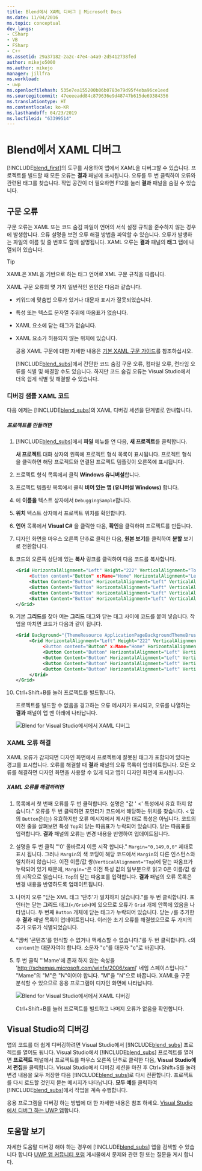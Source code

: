 ```yaml
---
title: Blend에서 XAML 디버그 | Microsoft Docs
ms.date: 11/04/2016
ms.topic: conceptual
dev_langs:
- CSharp
- VB
- FSharp
- C++
ms.assetid: 29a37182-2a2c-47e4-a4a9-2d5412738fed
author: mikejo5000
ms.author: mikejo
manager: jillfra
ms.workload:
- uwp
ms.openlocfilehash: 535e7ea155200b06b0783e79d95f4eba96ce1eed
ms.sourcegitcommit: 47eeeeadd84c879636e9d48747b615de69384356
ms.translationtype: HT
ms.contentlocale: ko-KR
ms.lasthandoff: 04/23/2019
ms.locfileid: "63399514"
---
```

# <a name="debug-xaml-in-blend"></a>Blend에서 XAML 디버그
[!INCLUDE[blend_first](../debugger/includes/blend_first_md.md)]의 도구를 사용하여 앱에서 XAML을 디버그할 수 있습니다. 프로젝트를 빌드할 때 모든 오류는 **결과** 패널에 표시됩니다. 오류를 두 번 클릭하여 오류와 관련된 태그를 찾습니다. 작업 공간이 더 필요하면 F12를 눌러 **결과** 패널을 숨길 수 있습니다.

## <a name="syntax-errors"></a>구문 오류
 구문 오류는 XAML 또는 코드 숨김 파일이 언어의 서식 설정 규칙을 준수하지 않는 경우에 발생합니다. 오류 설명을 보면 오류 해결 방법을 파악할 수 있습니다. 오류가 발생하는 파일의 이름 및 줄 번호도 함께 설명됩니다. XAML 오류는 **결과** 패널의 **태그** 탭에 나열되어 있습니다.

> [!TIP]
> XAML은 XML을 기반으로 하는 태그 언어로 XML 구문 규칙을 따릅니다.

 XAML 구문 오류의 몇 가지 일반적인 원인은 다음과 같습니다.

- 키워드에 맞춤법 오류가 있거나 대문자 표시가 잘못되었습니다.

- 특성 또는 텍스트 문자열 주위에 따옴표가 없습니다.

- XAML 요소에 닫는 태그가 없습니다.

- XAML 요소가 허용되지 않는 위치에 있습니다.

  공용 XAML 구문에 대한 자세한 내용은 [기본 XAML 구문 가이드](http://go.microsoft.com/fwlink/?LinkId=329942)를 참조하십시오.

  [!INCLUDE[blend_subs](../debugger/includes/blend_subs_md.md)]에서 간단한 코드 숨김 구문 오류, 컴파일 오류, 런타임 오류를 식별 및 해결할 수도 있습니다. 하지만 코드 숨김 오류는 Visual Studio에서 더욱 쉽게 식별 및 해결할 수 있습니다.

### <a name="debugging-sample-xaml-code"></a>디버깅 샘플 XAML 코드
 다음 예제는 [!INCLUDE[blend_subs](../debugger/includes/blend_subs_md.md)]의 XAML 디버깅 세션을 단계별로 안내합니다.

##### <a name="to-create-a-project"></a>프로젝트를 만들려면

1. [!INCLUDE[blend_subs](../debugger/includes/blend_subs_md.md)]에서 **파일** 메뉴를 연 다음, **새 프로젝트**를 클릭합니다.

    **새 프로젝트** 대화 상자의 왼쪽에 프로젝트 형식 목록이 표시됩니다. 프로젝트 형식을 클릭하면 해당 프로젝트와 연결된 프로젝트 템플릿이 오른쪽에 표시됩니다.

2. 프로젝트 형식 목록에서 클릭 **Windows 유니버설**합니다.

3. 프로젝트 템플릿 목록에서 클릭 **비어 있는 앱 (유니버설 Windows)** 합니다.

4. 에 **이름을** 텍스트 상자에서 `DebuggingSample`합니다.

5. **위치** 텍스트 상자에서 프로젝트 위치를 확인합니다.

6. **언어** 목록에서 **Visual C#** 을 클릭한 다음, **확인**을 클릭하여 프로젝트를 만듭니다.

7. 디자인 화면을 마우스 오른쪽 단추로 클릭한 다음, **원본 보기**를 클릭하여 **분할** 보기로 전환합니다.

8. 코드의 오른쪽 상단에 있는 **복사** 링크를 클릭하여 다음 코드를 복사합니다.

   ```xml
   <Grid HorizontalAlignment="Left" Height="222" VerticalAlignment="Top>
        <Button content="Button" x:Mame="Home" HorizontalAlignment="Left" VerticalAlignment="Top"/>
        <Button Content="Button" HorizontalAlignment="Left" VerticalAlignment="Top" Margin="0,38,0,0">
        <Button Content="Button" HorizontalAlignment="Left" VerticalAlignment="Top" Margin="0,75,0,0"/>
        <Button Content="Button" HorizontalAlignment="Left" VerticalAlignment="Top" Margin="0,112,0,0"/>
        <Button Content="Button" HorizontalAlignment="Left" VerticalAlignment="Top Margin="0,149,0,0"/>
   </Grid>
   ```

9. 기본 **그리드**를 찾아 여는 **그리드** 태그와 닫는 태그 사이에 코드를 붙여 넣습니다. 작업을 마치면 코드가 다음과 같이 됩니다.

    ```xml
    <Grid Background="{ThemeResource ApplicationPageBackgroundThemeBrush}">
         <Grid HorizontalAlignment="Left" Height="222" VerticalAlignment="Top>
              <Button content="Button" x:Mame="Home" HorizontalAlignment="Left" VerticalAlignment="Top"/>
              <Button Content="Button" HorizontalAlignment="Left" VerticalAlignment="Top" Margin="0,38,0,0">
              <Button Content="Button" HorizontalAlignment="Left" VerticalAlignment="Top" Margin="0,75,0,0"/>
              <Button Content="Button" HorizontalAlignment="Left" VerticalAlignment="Top" Margin="0,112,0,0"/>
              <Button Content="Button" HorizontalAlignment="Left" VerticalAlignment="Top Margin="0,149,0,0"/>
         </Grid>
    </Grid>
    ```

10. Ctrl+Shift+B를 눌러 프로젝트를 빌드합니다.

    프로젝트를 빌드할 수 없음을 경고하는 오류 메시지가 표시되고, 오류를 나열하는 **결과** 패널이 앱 맨 아래에 나타납니다.

    ![Blend for Visual Studio에서에서 XAML 디버그](../debugger/media/blend_debugxaml_xaml.png "blend_debugXAML_XAML")

### <a name="resolving-xaml-errors"></a>XAML 오류 해결
 XAML 오류가 감지되면 디자인 화면에서 프로젝트에 잘못된 태그가 포함되어 있다는 경고를 표시합니다. 오류를 해결할 때 **결과** 패널의 오류 목록이 업데이트됩니다. 모든 오류를 해결하면 디자인 화면을 사용할 수 있게 되고 앱이 디자인 화면에 표시됩니다.

##### <a name="to-resolve-the-xaml-errors"></a>XAML 오류를 해결하려면

1. 목록에서 첫 번째 오류를 두 번 클릭합니다. 설명은 "값 ' <' 특성에서 유효 하지 않습니다." 오류를 두 번 클릭하면 포인터가 코드에서 해당하는 위치를 찾습니다. `<` 앞의 `Button`은(는) 유효하지만 오류 메시지에서 제시한 대로 특성은 아닙니다. 코드의 이전 줄을 살펴보면 특성 `Top`의 닫는 따옴표가 누락되어 있습니다. 닫는 따옴표를 입력합니다. **결과** 패널의 오류는 변경 내용을 반영하여 업데이트됩니다.

2. 설명을 두 번 클릭 "'0' 올바르지 이름 시작 합니다." `Margin="0,149,0,0"` 제대로 표시 됩니다. 그러나 `Margin`의 색 코딩이 해당 코드에서 `Margin`의 다른 인스턴스와 일치하지 않습니다. 이전 이름/값 쌍(`VerticalAlignment="Top`)에 닫는 따옴표가 누락되어 있기 때문에, `Margin="`은 이전 특성 값의 일부분으로 읽고 0은 이름/값 쌍의 시작으로 읽습니다. `Top`의 닫는 따옴표를 입력합니다. **결과** 패널의 오류 목록은 변경 내용을 반영하도록 업데이트됩니다.

3. 나머지 오류 "닫는 XML 태그 '단추'가 일치하지 않습니다."를 두 번 클릭합니다. 포인터는 닫는 **그리드** 태그(`</Grid>`)에 있으므로 오류가 `Grid` 개체 안쪽에 있음을 나타냅니다. 두 번째 `Button` 개체에 닫는 태그가 누락되어 있습니다. 닫는 `/`를 추가한 후 **결과** 패널 목록이 업데이트됩니다. 이러한 초기 오류를 해결했으므로 두 가지의 추가 오류가 식별되었습니다.

4. "멤버 '콘텐츠'를 인식할 수 없거나 액세스할 수 없습니다."를 두 번 클릭합니다. `c`의 `content`는 대문자여야 합니다. 소문자 "c"를 대문자 "c"로 바꿉니다.

5. 두 번 클릭 "'Mame'에 존재 하지 않는 속성을 '<http://schemas.microsoft.com/winfx/2006/xaml>' 네임 스페이스입니다." "Mame"의 "M"은 "N"이어야 합니다. "M"을 "N"으로 바꿉니다. XAML을 구문 분석할 수 있으므로 응용 프로그램이 디자인 화면에 나타납니다.

    ![Blend for Visual Studio에서에서 XAML 디버깅](../debugger/media/blend_debugartboard_xaml.png "blend_debugArtboard_XAML")

    Ctrl+Shift+B를 눌러 프로젝트를 빌드하고 나머지 오류가 없음을 확인합니다.

## <a name="debugging-in-visual-studio"></a>Visual Studio의 디버깅
 앱의 코드를 더 쉽게 디버깅하려면 Visual Studio에서 [!INCLUDE[blend_subs](../debugger/includes/blend_subs_md.md)] 프로젝트를 열어도 됩니다. Visual Studio에서 [!INCLUDE[blend_subs](../debugger/includes/blend_subs_md.md)] 프로젝트를 열려면 **프로젝트** 패널에서 프로젝트를 마우스 오른쪽 단추로 클릭한 다음, **Visual Studio에서 편집**을 클릭합니다. Visual Studio에서 디버깅 세션을 마친 후 Ctrl+Shift+S를 눌러 변경 내용을 모두 저장한 다음 [!INCLUDE[blend_subs](../debugger/includes/blend_subs_md.md)]로 다시 전환합니다. 프로젝트를 다시 로드할 것인지 묻는 메시지가 나타납니다. **모두 예**를 클릭하여 [!INCLUDE[blend_subs](../debugger/includes/blend_subs_md.md)]에서 작업을 계속 수행합니다.

 응용 프로그램을 디버깅 하는 방법에 대 한 자세한 내용은 참조 하세요. [Visual Studio에서 디버그 하는 UWP 앱](http://go.microsoft.com/fwlink/?LinkId=329944)합니다.

## <a name="getting-help"></a>도움말 보기
 자세한 도움말 디버깅 해야 하는 경우에 [!INCLUDE[blend_subs](../debugger/includes/blend_subs_md.md)] 앱을 검색할 수 있습니다 합니다 [UWP 앱 커뮤니티 포럼](http://go.microsoft.com/fwlink/?LinkId=280308) 게시물에서 문제와 관련 된 또는 질문을 게시 합니다.
